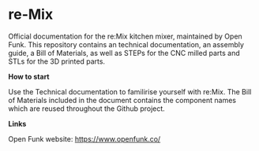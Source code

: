 # re-Mix
Official documentation for the re:Mix kitchen mixer, maintained by Open Funk. This repository contains an technical documentation, an assembly guide, a Bill of Materials, as well as STEPs for the CNC milled parts and STLs for the 3D printed parts.

**How to start**

Use the Technical documentation to familirise yourself with re:Mix. The Bill of Materials included in the document contains the component names which are reused throughout the Github project.

**Links**

Open Funk website: https://www.openfunk.co/

